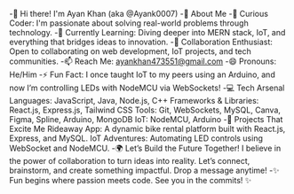 -👋 Hi there! I'm Ayan Khan (aka @Ayank0007)
-🚀 About Me
-👀 Curious Coder: I'm passionate about solving real-world problems through technology.
-🌱 Currently Learning: Diving deeper into MERN stack, IoT, and everything that bridges ideas to innovation.
-💞️ Collaboration Enthusiast: Open to collaborating on web development, IoT projects, and tech communities.
-📫 Reach Me: ayankhan473551@gmail.com
-😄 Pronouns: He/Him
-⚡ Fun Fact: I once taught IoT to my peers using an Arduino, and now I’m controlling LEDs with NodeMCU via WebSockets!
-💻 Tech Arsenal
Languages: JavaScript, Java, Node.js, C++
Frameworks & Libraries: React.js, Express.js, Tailwind CSS
Tools: Git, WebSockets, MySQL, Canva, Figma, Spline, Arduino, MongoDB
IoT: NodeMCU, Arduino
-🌟 Projects That Excite Me
Rideaway App: A dynamic bike rental platform built with React.js, Express, and MySQL.
IoT Adventures: Automating LED controls using WebSocket and NodeMCU.
-🌍 Let’s Build the Future Together!
I believe in the power of collaboration to turn ideas into reality. Let’s connect, brainstorm, and create something impactful. Drop a message anytime!
-✨ Fun begins where passion meets code. See you in the commits! ✨
